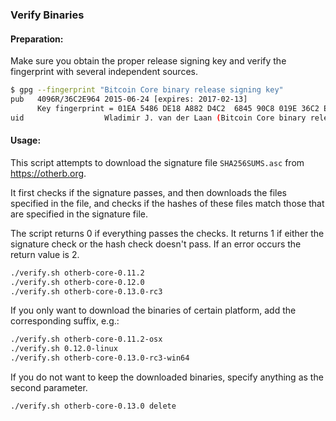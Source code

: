 ### Verify Binaries

#### Preparation:

Make sure you obtain the proper release signing key and verify the fingerprint with several independent sources.

```sh
$ gpg --fingerprint "Bitcoin Core binary release signing key"
pub   4096R/36C2E964 2015-06-24 [expires: 2017-02-13]
      Key fingerprint = 01EA 5486 DE18 A882 D4C2  6845 90C8 019E 36C2 E964
uid                  Wladimir J. van der Laan (Bitcoin Core binary release signing key) <laanwj@gmail.com>
```

#### Usage:

This script attempts to download the signature file `SHA256SUMS.asc` from https://otherb.org.

It first checks if the signature passes, and then downloads the files specified in the file, and checks if the hashes of these files match those that are specified in the signature file.

The script returns 0 if everything passes the checks. It returns 1 if either the signature check or the hash check doesn't pass. If an error occurs the return value is 2.


```sh
./verify.sh otherb-core-0.11.2
./verify.sh otherb-core-0.12.0
./verify.sh otherb-core-0.13.0-rc3
```

If you only want to download the binaries of certain platform, add the corresponding suffix, e.g.:

```sh
./verify.sh otherb-core-0.11.2-osx
./verify.sh 0.12.0-linux
./verify.sh otherb-core-0.13.0-rc3-win64
```

If you do not want to keep the downloaded binaries, specify anything as the second parameter.

```sh
./verify.sh otherb-core-0.13.0 delete
```
